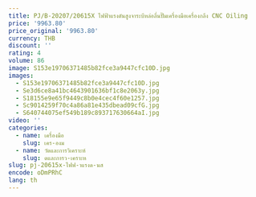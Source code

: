 ```yaml
---
title: PJ/B-20207/20615X ไฟฟ้าแรงดันสูงจาระบีหล่อลื่นปั๊มเครื่องมือเครื่องกลึง CNC Oiling
price: '9963.80'
price_original: '9963.80'
currency: THB
discount: ''
rating: 4
volume: 86
image: S153e19706371485b82fce3a9447cfc10D.jpg
images:
  - S153e19706371485b82fce3a9447cfc10D.jpg
  - Se3d6ce8a41bc4643901636bf1c8e2063y.jpg
  - S18155e9e65f9449c8b0e4cec4f60e1257.jpg
  - Sc9014259f70c4a86a81e435dbead09cfG.jpg
  - S640744075ef549b189c893717630664aI.jpg
video: ''
categories:
  - name: เครื่องมือ
    slug: เคร-องม
  - name: วัดและการวิเคราะห์
    slug: ดและการว-เคราะห
slug: pj-20615x-ไฟฟ-าแรงด-นส
encode: oDmPRhC
lang: th
---
```

  